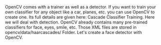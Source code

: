 OpenCV comes with a trainer as well as a detector. If you want to train your own classifier for any object like a car, planes, etc. you can use OpenCV to create one. Its full details are given here: Cascade Classifier Training.
Here we will deal with detection. OpenCV already contains many pre-trained classifiers for face, eyes, smile, etc. Those XML files are stored in opencv/data/haarcascades/ Folder. Let's create a face detector with OpenCV.
